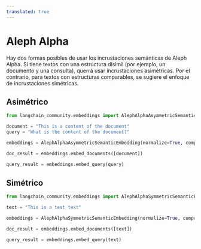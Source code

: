 ```yaml
---
translated: true
---
```


# Aleph Alpha

Hay dos formas posibles de usar los incrustaciones semánticas de Aleph Alpha. Si tiene textos con una estructura disímil (por ejemplo, un documento y una consulta), querrá usar incrustaciones asimétricas. Por el contrario, para textos con estructuras comparables, se sugiere el enfoque de incrustaciones simétricas.

## Asimétrico

```python
from langchain_community.embeddings import AlephAlphaAsymmetricSemanticEmbedding
```

```python
document = "This is a content of the document"
query = "What is the content of the document?"
```

```python
embeddings = AlephAlphaAsymmetricSemanticEmbedding(normalize=True, compress_to_size=128)
```

```python
doc_result = embeddings.embed_documents([document])
```

```python
query_result = embeddings.embed_query(query)
```

## Simétrico

```python
from langchain_community.embeddings import AlephAlphaSymmetricSemanticEmbedding
```

```python
text = "This is a test text"
```

```python
embeddings = AlephAlphaSymmetricSemanticEmbedding(normalize=True, compress_to_size=128)
```

```python
doc_result = embeddings.embed_documents([text])
```

```python
query_result = embeddings.embed_query(text)
```
